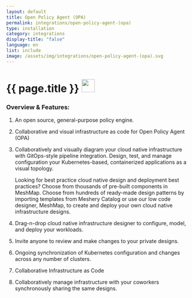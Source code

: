 ```yaml
---
layout: default
title: Open Policy Agent (OPA)
permalink: integrations/open-policy-agent-(opa)
type: installation
category: integrations
display-title: "false"
language: en
list: include
image: /assets/img/integrations/open-policy-agent-(opa).svg
---
```


<h1>{{ page.title }} <img src="{{ page.image }}" style="width: 35px; height: 35px;" /></h1>


<!-- This needs replaced with the Category property, not the sub-category.
 #### Category: open policy agent (opa) -->

### Overview & Features:
1. An open source, general-purpose policy engine.

2. Collaborative and visual infrastructure as code for Open Policy Agent (OPA)

4. 
    Collaboratively and visually diagram your cloud native infrastructure with GitOps-style pipeline integration. Design, test, and manage configuration your Kubernetes-based, containerized applications as a visual topology.



    Looking for best practice cloud native design and deployment best practices? Choose from thousands of pre-built components in MeshMap. Choose from hundreds of ready-made design patterns by importing templates from Meshery Catalog or use our low code designer, MeshMap, to create and deploy your own cloud native infrastructure designs.



5. Drag-n-drop cloud native infrastructure designer to configure, model, and deploy your workloads.

6. Invite anyone to review and make changes to your private designs.

7. Ongoing synchronization of Kubernetes configuration and changes across any number of clusters.

8. Collaborative Infrastructure as Code

9. Collaboratively manage infrastructure with your coworkers synchronously sharing the same designs.

